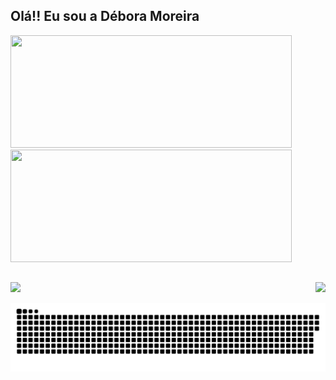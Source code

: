 ## Olá!! Eu sou a Débora Moreira

<div>
  <a href="https://github.com/dehmoreira">
  <img height="180em" width="450em" src="https://github-readme-stats.vercel.app/api?username=dehmoreira&show_icons=true&theme=buefy&include_all_commits=true&count_private=true"/>
  <img height="180em" width="450em" src="https://github-readme-stats.vercel.app/api/top-langs/?username=dehmoreira&layout=compact&langs_count=7&theme=buefy"/>
</div>
  
  ##
  
 <div>
    <a href="https://www.linkedin.com/in/d%C3%A9bora-moreira-8a3841216/" target="_blank"><img src="https://img.shields.io/badge/LinkedIn-0077B5?style=for-the-badge&logo=linkedin&logoColor=white" target="_blank"></a>
    <img align="right" src="https://cdn.discordapp.com/attachments/369293859412246550/888250181970174003/picasion.com_b4e494d4281cf1f2308d335bcb547186.gif">
 </div>

  <div> 
 
  ![Snake animation](https://github.com/dehmoreira/dehmoreira/blob/output/github-contribution-grid-snake.svg)
 
</div>
